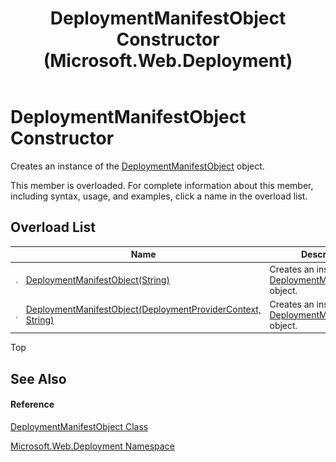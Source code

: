 ﻿---
title: DeploymentManifestObject Constructor  (Microsoft.Web.Deployment)
TOCTitle: DeploymentManifestObject Constructor
ms:assetid: Overload:Microsoft.Web.Deployment.DeploymentManifestObject.#ctor
ms:mtpsurl: https://msdn.microsoft.com/en-us/library/microsoft.web.deployment.deploymentmanifestobject.deploymentmanifestobject(v=VS.90)
ms:contentKeyID: 20209055
ms.date: 05/02/2012
mtps_version: v=VS.90
f1_keywords:
- Microsoft.Web.Deployment.DeploymentManifestObject.DeploymentManifestObject
- Microsoft.Web.Deployment.DeploymentManifestObject.#ctor
dev_langs:
- CSharp
- JScript
- VB
---

# DeploymentManifestObject Constructor

Creates an instance of the [DeploymentManifestObject](deploymentmanifestobject-class-microsoft-web-deployment.md) object.

This member is overloaded. For complete information about this member, including syntax, usage, and examples, click a name in the overload list.

## Overload List

<table>
<thead>
<tr class="header">
<th> </th>
<th>Name</th>
<th>Description</th>
</tr>
</thead>
<tbody>
<tr class="odd">
<td><img src="images/Dd565996.pubmethod(en-us,VS.90).gif" title="Public method" alt="Public method" /></td>
<td><a href="deploymentmanifestobject-constructor-string-microsoft-web-deployment.md">DeploymentManifestObject(String)</a></td>
<td>Creates an instance of the <a href="deploymentmanifestobject-class-microsoft-web-deployment.md">DeploymentManifestObject</a> object.</td>
</tr>
<tr class="even">
<td><img src="images/Dd565996.pubmethod(en-us,VS.90).gif" title="Public method" alt="Public method" /></td>
<td><a href="deploymentmanifestobject-constructor-deploymentprovidercontext-string-microsoft-web-deployment.md">DeploymentManifestObject(DeploymentProviderContext, String)</a></td>
<td>Creates an instance of the <a href="deploymentmanifestobject-class-microsoft-web-deployment.md">DeploymentManifestObject</a> object.</td>
</tr>
</tbody>
</table>


Top

## See Also

#### Reference

[DeploymentManifestObject Class](deploymentmanifestobject-class-microsoft-web-deployment.md)

[Microsoft.Web.Deployment Namespace](microsoft-web-deployment-namespace.md)

